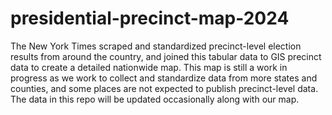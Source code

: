 # presidential-precinct-map-2024
The New York Times scraped and standardized precinct-level election results from around the country, and joined this tabular data to GIS precinct data to create a detailed nationwide map. This map is still a work in progress as we work to collect and standardize data from more states and counties, and some places are not expected to publish precinct-level data. The data in this repo will be updated occasionally along with our map.
